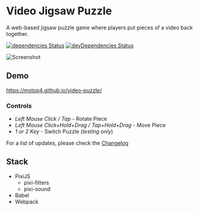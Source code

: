 # Video Jigsaw Puzzle
A web-based jigsaw puzzle game where players put pieces of a video back together.

[![dependencies Status](https://david-dm.org/mstop4/video-puzzle/status.svg)](https://david-dm.org/mstop4/video-puzzle)
[![devDependencies Status](https://david-dm.org/mstop4/video-puzzle/dev-status.svg)](https://david-dm.org/mstop4/video-puzzle?type=dev)

![Screenshot](https://github.com/mstop4/video-puzzle/blob/master/img/screen.png)

## Demo
https://mstop4.github.io/video-puzzle/

### Controls

* *Left Mouse Click / Tap* - Rotate Piece  
* *Left Mouse Click+Hold+Drag / Tap+Hold+Drag* - Move Piece 
* *1 or 2 Key* - Switch Puzzle (*testing only*) 

For a list of updates, please check the [Changelog](changelog.md)

## Stack

* PixiJS
    * pixi-filters
    * pixi-sound
* Babel
* Webpack

